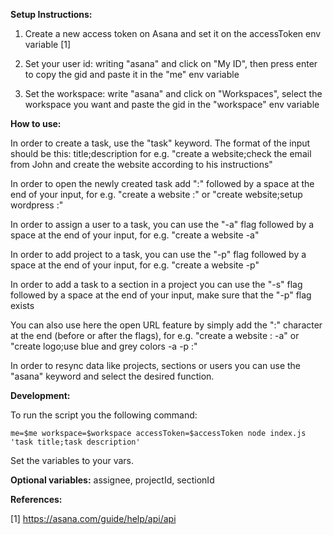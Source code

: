 **Setup Instructions:**
1. Create a new access token on Asana and set it on the accessToken env variable [1]

2. Set your user id: writing "asana" and click on "My ID", then press enter to copy the gid and paste it in the "me" env variable

3. Set the workspace: write "asana" and click on "Workspaces", select the workspace you want and paste the gid in the "workspace" env variable

**How to use:**

In order to create a task, use the "task" keyword.
The format of the input should be this: title;description
for e.g. "create a website;check the email from John and create the website according to his instructions"

In order to open the newly created task add ":" followed by a space at the end of your input, for e.g. "create a website :" or "create website;setup wordpress :"

In order to assign a user to a task, you can use the "-a" flag followed by a space at the end of your input, for e.g. "create a website -a"

In order to add project to a task, you can use the "-p" flag followed by a space at the end of your input, for e.g. "create a website -p"

In order to add a task to a section in a project you can use the "-s" flag followed by a space at the end of your input, make sure that the "-p" flag exists

You can also use here the open URL feature by simply add the ":" character at the end (before or after the flags), for e.g. "create a website : -a" or "create logo;use blue and grey colors -a -p :"

In order to resync data like projects, sections or users you can use the "asana" keyword and select the desired function.

**Development:**

To run the script you the following command:

```me=$me workspace=$workspace accessToken=$accessToken node index.js 'task title;task description'```

Set the variables to your vars.

**Optional variables:**
assignee, projectId, sectionId

**References:**

[1] https://asana.com/guide/help/api/api
